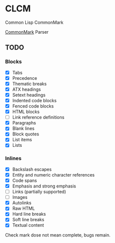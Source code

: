 # CLCM

Common Lisp CommonMark

[CommonMark](https://commonmark.org/) Parser

## TODO

### Blocks

- [x] Tabs
- [x] Precedence
- [x] Thematic breaks
- [x] ATX headings
- [x] Setext headings
- [x] Indented code blocks
- [x] Fenced code blocks
- [x] HTML blocks
- [ ] Link reference definitions
- [x] Paragraphs
- [x] Blank lines
- [x] Block quotes
- [x] List items
- [x] Lists

### Inlines

- [x] Backslash escapes
- [x] Entity and numeric character references
- [x] Code spans
- [x] Emphasis and strong emphasis
- [ ] Links (partially supported)
- [ ] Images
- [x] Autolinks
- [x] Raw HTML
- [x] Hard line breaks
- [x] Soft line breaks
- [x] Textual content

Check mark dose not mean complete, bugs remain.
